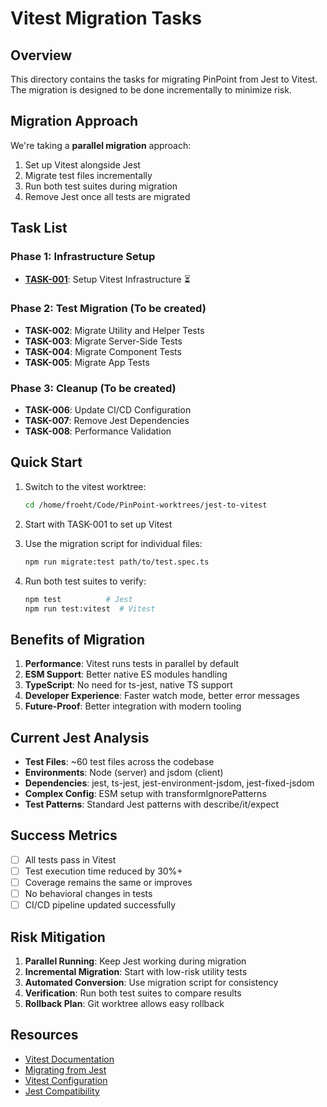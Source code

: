 # Vitest Migration Tasks

## Overview

This directory contains the tasks for migrating PinPoint from Jest to Vitest. The migration is designed to be done incrementally to minimize risk.

## Migration Approach

We're taking a **parallel migration** approach:
1. Set up Vitest alongside Jest
2. Migrate test files incrementally
3. Run both test suites during migration
4. Remove Jest once all tests are migrated

## Task List

### Phase 1: Infrastructure Setup
- **[TASK-001](TASK-001-setup-vitest.md)**: Setup Vitest Infrastructure ⏳

### Phase 2: Test Migration (To be created)
- **TASK-002**: Migrate Utility and Helper Tests
- **TASK-003**: Migrate Server-Side Tests
- **TASK-004**: Migrate Component Tests
- **TASK-005**: Migrate App Tests

### Phase 3: Cleanup (To be created)
- **TASK-006**: Update CI/CD Configuration
- **TASK-007**: Remove Jest Dependencies
- **TASK-008**: Performance Validation

## Quick Start

1. Switch to the vitest worktree:
   ```bash
   cd /home/froeht/Code/PinPoint-worktrees/jest-to-vitest
   ```

2. Start with TASK-001 to set up Vitest

3. Use the migration script for individual files:
   ```bash
   npm run migrate:test path/to/test.spec.ts
   ```

4. Run both test suites to verify:
   ```bash
   npm test          # Jest
   npm run test:vitest  # Vitest
   ```

## Benefits of Migration

1. **Performance**: Vitest runs tests in parallel by default
2. **ESM Support**: Better native ES modules handling
3. **TypeScript**: No need for ts-jest, native TS support
4. **Developer Experience**: Faster watch mode, better error messages
5. **Future-Proof**: Better integration with modern tooling

## Current Jest Analysis

- **Test Files**: ~60 test files across the codebase
- **Environments**: Node (server) and jsdom (client)
- **Dependencies**: jest, ts-jest, jest-environment-jsdom, jest-fixed-jsdom
- **Complex Config**: ESM setup with transformIgnorePatterns
- **Test Patterns**: Standard Jest patterns with describe/it/expect

## Success Metrics

- [ ] All tests pass in Vitest
- [ ] Test execution time reduced by 30%+
- [ ] Coverage remains the same or improves
- [ ] No behavioral changes in tests
- [ ] CI/CD pipeline updated successfully

## Risk Mitigation

1. **Parallel Running**: Keep Jest working during migration
2. **Incremental Migration**: Start with low-risk utility tests
3. **Automated Conversion**: Use migration script for consistency
4. **Verification**: Run both test suites to compare results
5. **Rollback Plan**: Git worktree allows easy rollback

## Resources

- [Vitest Documentation](https://vitest.dev/)
- [Migrating from Jest](https://vitest.dev/guide/migration.html)
- [Vitest Configuration](https://vitest.dev/config/)
- [Jest Compatibility](https://vitest.dev/guide/migration.html#jest)